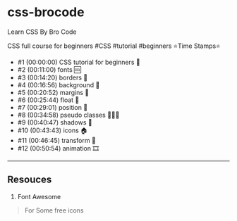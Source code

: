 # css-brocode
Learn CSS By Bro Code

CSS full course for beginners
#CSS #tutorial #beginners
⭐️Time Stamps⭐️
* #1   (00:00:00) CSS tutorial for beginners 🎨
* #2   (00:11:00) fonts 🆒
* #3   (00:14:20) borders 🔲
* #4   (00:16:56) background 🌆
* #5   (00:20:52) margins 📏
* #6   (00:25:44) float 🎈
* #7   (00:29:01) position 🎯
* #8   (00:34:58) pseudo classes 👨‍👧‍👦
* #9   (00:40:47) shadows 👥
* #10 (00:43:43) icons 🏠
* #11 (00:46:45) transform 🔄
* #12 (00:50:54) animation 🎞️


---

## Resouces

1. Font Awesome 
> For Some free icons